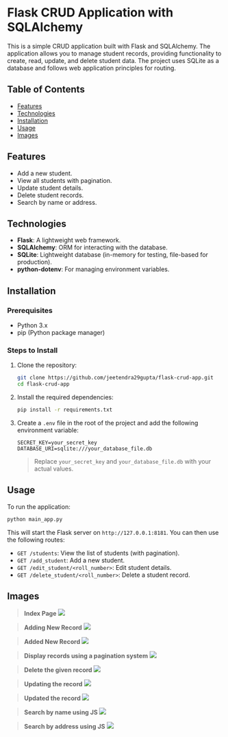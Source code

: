# Flask CRUD Application with SQLAlchemy

This is a simple CRUD application built with Flask and SQLAlchemy. The application allows you to manage student records,
providing functionality to create, read, update, and delete student data. The project uses SQLite as a database and
follows web application principles for routing.

## Table of Contents

- [Features](#features)
- [Technologies](#technologies)
- [Installation](#installation)
- [Usage](#usage)
- [Images](#images)

## Features

- Add a new student.
- View all students with pagination.
- Update student details.
- Delete student records.
- Search by name or address.

## Technologies

- **Flask**: A lightweight web framework.
- **SQLAlchemy**: ORM for interacting with the database.
- **SQLite**: Lightweight database (in-memory for testing, file-based for production).
- **python-dotenv**: For managing environment variables.

## Installation

### Prerequisites

- Python 3.x
- pip (Python package manager)

### Steps to Install

1. Clone the repository:

    ```bash
    git clone https://github.com/jeetendra29gupta/flask-crud-app.git
    cd flask-crud-app
    ```

2. Install the required dependencies:

    ```bash
    pip install -r requirements.txt
    ```

3. Create a `.env` file in the root of the project and add the following environment variable:

    ```
    SECRET_KEY=your_secret_key
    DATABASE_URI=sqlite:///your_database_file.db
    ```

   > Replace `your_secret_key` and `your_database_file.db` with your actual values.

## Usage

To run the application:

```bash
python main_app.py
```

This will start the Flask server on `http://127.0.0.1:8181`. You can then use the following routes:

- `GET /students`: View the list of students (with pagination).
- `GET /add_student`: Add a new student.
- `GET /edit_student/<roll_number>`: Edit student details.
- `GET /delete_student/<roll_number>`: Delete a student record.

## Images

> **Index Page**
![](static/images/img_1.png)

> **Adding New Record**
![](static/images/img_2.png)

> **Added New Record**
![](static/images/img_3.png)

> **Display records using a pagination system**
![](static/images/img_4.png)

> **Delete the given record**
![](static/images/img_5.png)

> **Updating the record**
![](static/images/img_6.png)

> **Updated the record**
![](static/images/img_7.png)

> **Search by name using JS**
![](static/images/img_8.png)

> **Search by address using JS**
![](static/images/img_9.png)
